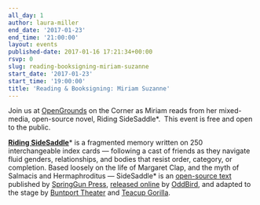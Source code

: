 ```yaml
---
all_day: 1
author: laura-miller
end_date: '2017-01-23'
end_time: '21:00:00'
layout: events
published-date: 2017-01-16 17:21:34+00:00
rsvp: 0
slug: reading-booksigning-miriam-suzanne
start_date: '2017-01-23'
start_time: '19:00:00'
title: 'Reading & Booksigning: Miriam Suzanne'
---
```


Join us at [OpenGrounds](http://opengrounds.virginia.edu/) on the Corner as Miriam reads from her mixed-media, open-source novel, Riding SideSaddle*.  This event is free and open to the public.

**[Riding SideSaddle](http://www.ridingsidesaddle.com/)*** is a fragmented memory written on 250 interchangeable index cards — following a cast of friends as they navigate fluid genders, relationships, and bodies that resist order, category, or completion. Based loosely on the life of Margaret Clap, and the myth of Salmacis and Hermaphroditus — SideSaddle* is an [ open-source text ](http://creativecommons.org/licenses/by-nc-sa/4.0/) published by [SpringGun Press](http://springgunpress.com), [released online](http://oddbooksapp.com/book/ridingsidesaddle) by [OddBird](http://oddbird.net/), and adapted to the stage by [Buntport Theater](http://buntport.com/archive/archive.htm) and [Teacup Gorilla](http://teacupgorilla.com).
